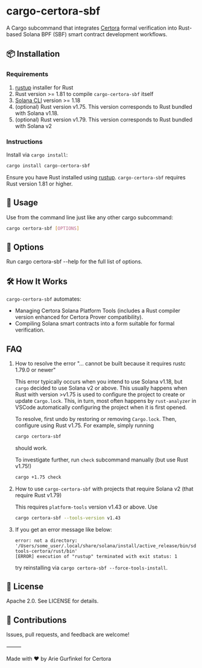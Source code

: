 # cargo-certora-sbf

A Cargo subcommand that integrates [Certora](https://www.certora.com/) formal verification into Rust-based Solana BPF (SBF) smart contract development workflows.

## 📦 Installation

### Requirements ###

1. [rustup](https://rustup.rs/) installer for Rust
2. Rust version >= 1.81 to compile `cargo-certora-sbf` itself
3. [Solana CLI](https://solana.com/docs/intro/installation) version >= 1.18
3. (optional) Rust version v1.75. This version corresponds to Rust bundled with Solana v1.18. 
4. (optional) Rust version v1.79. This version corresponds to Rust bundled with Solana v2

### Instructions ###

Install via `cargo install`:

```sh
cargo install cargo-certora-sbf
```

Ensure you have Rust installed using [rustup](https://rustup.rs/). `cargo-certora-sbf` requires Rust version 1.81 or higher.

## 🚀 Usage

Use from the command line just like any other cargo subcommand:

```sh
cargo certora-sbf [OPTIONS]
```

## 🔧 Options

Run cargo certora-sbf --help for the full list of options.

## 🛠 How It Works

`cargo-certora-sbf` automates:
 - Managing Certora Solana Platform Tools (includes a Rust compiler version enhanced for Certora Prover compatibility).
 - Compiling Solana smart contracts into a form suitable for formal verification.

## FAQ
1. How to resolve the error "... cannot be built because it requires rustc 1.79.0 or newer"

   This error typically occurs when you intend to use Solana v1.18, but `cargo` decided to use Solana v2 or above. This usually happens when Rust with version >v1.75 is used to configure the project to create or update `Cargo.lock`. This, in turn, most often happens by `rust-analyzer` in VSCode automatically configuring the project when it is first opened.
   
   To resolve, first undo by restoring or removing `Cargo.lock`. Then, configure using Rust v1.75. For example, simply running

   ```sh
   cargo certora-sbf
   ```
   should work.

   To investigate further, run `check` subcommand manually (but use Rust v1.75!)

   ```sh
   cargo +1.75 check
   ```

2. How to use `cargo-certora-sbf` with projects that require Solana v2 (that require Rust v1.79)

    This requires `platform-tools` version v1.43 or above. Use

    ```sh
    cargo certora-sbf --tools-version v1.43
    ```

3. If you get an error message like below:

    ```
    error: not a directory: '/Users/some_user/.local/share/solana/install/active_release/bin/sdk/sbf/dependencies/platform-tools-certora/rust/bin'
    [ERROR] execution of "rustup" terminated with exit status: 1
    ```

    try reinstalling via `cargo certora-sbf --force-tools-install`.
## 📄 License

Apache 2.0. See LICENSE for details.

## 🙌 Contributions

Issues, pull requests, and feedback are welcome!

⸻

Made with ❤️ by Arie Gurfinkel for Certora
